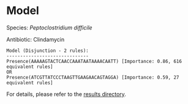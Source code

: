 
# Model

Species: *Peptoclostridium difficile*

Antibiotic: Clindamycin

```
Model (Disjunction - 2 rules):
------------------------------
Presence(AAAAAGTACTCAACCAAATAATAAAACAATT) [Importance: 0.86, 616 equivalent rules]
OR
Presence(ATCGTTATCCCTAAGTTGAAGAACAGTAGGA) [Importance: 0.59, 27 equivalent rules]

```

For details, please refer to the [results directory](../../../../../results/scm_b/peptoclostridium%20difficile/clindamycin/repeat_3/).

